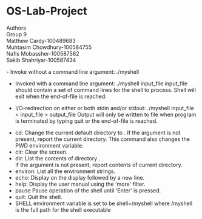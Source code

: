 # OS-Lab-Project  
Authors  
Group 9  
Matthew Cardy-100489683  
Muhtasim Chowdhury-100584755  
Nafis Mobassher-100587562  
Sakib Shahriyar-100587434  

<Usage>
- Invoke without a command line argument:
  ./myshell

- Invoked with a command line argument:
  ./myshell input_file
    <NOTE> input_file should contain a set of command lines for the shell to process.
    <NOTE> Shell will exit when the end-of-file is reached.

- I/O-redirection on either or both stdin and/or stdout:
  ./myshell input_file < input_file > output_file
    <NOTE> Output will only be written to file when program is terminated by typing quit or the end-of-file is reached.


<Commands>
  
- cd: <directory>
  Change the current default directory to <directory>.
  If the <directory> argument is not present, report the current directory.
  This command also changes the PWD environment variable.  
- clr:
  Clear the screen.    
- dir: <directory>
  List the contents of directory <directory>.  
  If the <directory> argument is not present, report contents of current directory.
- environ:
  List all the environment strings.    
- echo: <comment>
  Display <comment> on the display followed by a new line.    
- help:
  Display the user manual using the 'more' filter.    
- pause
  Pause operation of the shell until 'Enter' is pressed.    
- quit:
  Quit the shell.    
- SHELL environment variable is set to be shell=<pathname>/myshell where
  <pathname>/myshell is the full path for the shell executable
   
